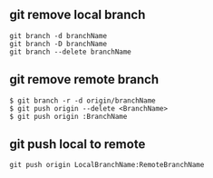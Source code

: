 ## git remove local branch
```
git branch -d branchName
git branch -D branchName
git branch --delete branchName
```



## git remove remote branch
```
$ git branch -r -d origin/branchName
$ git push origin --delete <BranchName>
$ git push origin :BranchName
```

## git push local to remote
``` 
git push origin LocalBranchName:RemoteBranchName
```
 
